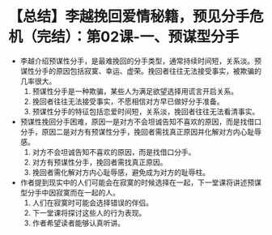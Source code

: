 # 【总结】李越挽回爱情秘籍，预见分手危机（完结）：第02课-一、预谋型分手

-   李越介绍预谋性分手，是最难挽回的分手类型，通常持续时间短，关系淡。预谋性分手的原因包括寂寞、幸运、虚荣。挽回者往往无法接受事实，被欺骗的几率很大。
    1.  预谋性分手是一种欺骗，某些人为满足欲望选择用谎言开启关系。
    2.  挽回者往往无法接受事实，不愿相信对方早已做好分手准备。
    3.  预谋性分手的特征包括恋爱时间短，关系淡，挽回者往往无法看清事实。
-   预谋性挽回分手困难，原因一是对方不会坦诚告知不喜欢的原因，而是找借口分手，原因二是对方有预谋性分手，挽回者需找真正原因并化解对方内心耻辱感。
    1.  对方不会坦诚告知不喜欢的原因，而是找借口分手。
    2.  对方有预谋性分手，挽回者需找真正原因。
    3.  挽回者需化解对方内心耻辱感，避免成为对方的耻辱柱。
-   作者提到现实中的人们可能会在寂寞的时候选择在一起，下一堂课将讲述预谋型分手中因寂寞而在一起的人。
    1.  人们在寂寞时可能会选择错误的伴侣。
    2.  下一堂课将探讨这些人的行为表现。
    3.  作者希望读者能够认真听讲。